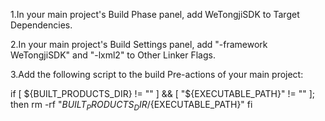 1.In your main project's Build Phase panel, add WeTongjiSDK to Target Dependencies.

2.In your main project's Build Settings panel, add "-framework WeTongjiSDK" and "-lxml2" to Other Linker Flags.

3.Add the following script to the build Pre-actions of your main project:

if [ ${BUILT_PRODUCTS_DIR} != "" ] && [ "${EXECUTABLE_PATH}" != "" ]; then
rm -rf "${BUILT_PRODUCTS_DIR}/${EXECUTABLE_PATH}"
fi
